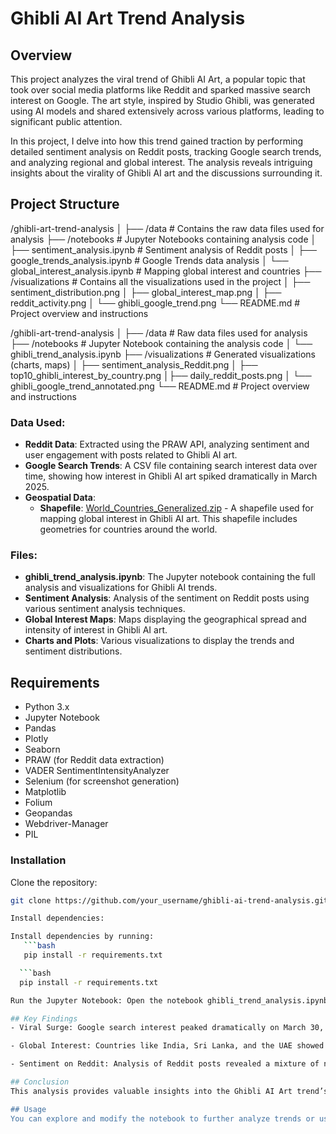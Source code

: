 # Ghibli AI Art Trend Analysis

## Overview
This project analyzes the viral trend of Ghibli AI Art, a popular topic that took over social media platforms like Reddit and sparked massive search interest on Google. The art style, inspired by Studio Ghibli, was generated using AI models and shared extensively across various platforms, leading to significant public attention.

In this project, I delve into how this trend gained traction by performing detailed sentiment analysis on Reddit posts, tracking Google search trends, and analyzing regional and global interest. The analysis reveals intriguing insights about the virality of Ghibli AI art and the discussions surrounding it.

## Project Structure
/ghibli-art-trend-analysis
│
├── /data               # Contains the raw data files used for analysis
├── /notebooks          # Jupyter Notebooks containing analysis code
│   ├── sentiment_analysis.ipynb    # Sentiment analysis of Reddit posts
│   ├── google_trends_analysis.ipynb # Google Trends data analysis
│   └── global_interest_analysis.ipynb # Mapping global interest and countries
├── /visualizations     # Contains all the visualizations used in the project
│   ├── sentiment_distribution.png
│   ├── global_interest_map.png
│   ├── reddit_activity.png
│   └── ghibli_google_trend.png
└── README.md           # Project overview and instructions

/ghibli-art-trend-analysis │ ├── /data # Raw data files used for analysis ├── /notebooks # Jupyter Notebook containing the analysis code │ └── ghibli_trend_analysis.ipynb
├── /visualizations # Generated visualizations (charts, maps) │ ├── sentiment_analysis_Reddit.png │ ├── top10_ghibli_interest_by_country.png │├── daily_reddit_posts.png │ └── ghibli_google_trend_annotated.png └── README.md # Project overview and instructions

### Data Used:

- **Reddit Data**: Extracted using the PRAW API, analyzing sentiment and user engagement with posts related to Ghibli AI art.
- **Google Search Trends**: A CSV file containing search interest data over time, showing how interest in Ghibli AI art spiked dramatically in March 2025.
- **Geospatial Data**: 
  - **Shapefile**: [World_Countries_Generalized.zip](./World_Countries_Generalized.zip) - A shapefile used for mapping global interest in Ghibli AI art. This shapefile includes geometries for countries around the world.

### Files:

- **ghibli_trend_analysis.ipynb**: The Jupyter notebook containing the full analysis and visualizations for Ghibli AI trends.
- **Sentiment Analysis**: Analysis of the sentiment on Reddit posts using various sentiment analysis techniques.
- **Global Interest Maps**: Maps displaying the geographical spread and intensity of interest in Ghibli AI art.
- **Charts and Plots**: Various visualizations to display the trends and sentiment distributions.


## Requirements
- Python 3.x
- Jupyter Notebook
- Pandas
- Plotly
- Seaborn
- PRAW (for Reddit data extraction)
- VADER SentimentIntensityAnalyzer
- Selenium (for screenshot generation)
- Matplotlib
- Folium
- Geopandas
- Webdriver-Manager
- PIL
   
### Installation

Clone the repository:

```bash
git clone https://github.com/your_username/ghibli-ai-trend-analysis.git

Install dependencies:

Install dependencies by running:
   ```bash
   pip install -r requirements.txt

  ```bash
  pip install -r requirements.txt

Run the Jupyter Notebook: Open the notebook ghibli_trend_analysis.ipynb in Jupyter or Jupyter Lab to execute the analysis.

## Key Findings
- Viral Surge: Google search interest peaked dramatically on March 30, 2025, marking the viral moment of Ghibli AI art.

- Global Interest: Countries like India, Sri Lanka, and the UAE showed the highest interest in Ghibli AI, especially in South Asia and the Middle East.

- Sentiment on Reddit: Analysis of Reddit posts revealed a mixture of neutral (44%), negative (36.9%), and positive (19%) sentiments surrounding the trend.

## Conclusion
This analysis provides valuable insights into the Ghibli AI Art trend’s rise and its global spread. By tracking the trend's Google search activity and analyzing Reddit engagement, we gain a deeper understanding of the emotional and social engagement surrounding AI art. The project showcases the power of data science in unraveling the dynamics of online trends.

## Usage
You can explore and modify the notebook to further analyze trends or use the data for creating new insights. The included shapefile can be used to visualize global patterns and regional differences in interest.